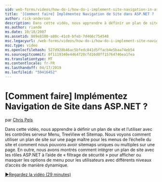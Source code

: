 ```yaml
---
uid: web-forms/videos/how-do-i/how-do-i-implement-site-navigation-in-aspnet
title: '[Comment faire] Implémentez Navigation de Site dans ASP.NET ? | Microsoft Docs'
author: rick-anderson
description: Dans cette vidéo, nous apprendre à définir un plan de site et l’utiliser avec les contrôles serveur Menu, TreeView et Sitemap. Nous expliquons comment utiliser un plan de site sur une page maître...
ms.author: riande
ms.date: 10/18/2007
ms.assetid: 889e8100-a80c-41c0-bfeb-7d466c754548
msc.legacyurl: /web-forms/videos/how-do-i/how-do-i-implement-site-navigation-in-aspnet
msc.type: video
ms.openlocfilehash: 527d928b46ac5bfedc841d5ffacb4e5baa74eb54
ms.sourcegitcommit: 0f1119340e4464720cfd16d0ff15764746ea1fea
ms.translationtype: MT
ms.contentlocale: fr-FR
ms.lasthandoff: 04/17/2019
ms.locfileid: "59416452"
---
```

# <a name="how-do-i-implement-site-navigation-in-aspnet"></a>[Comment faire] Implémentez Navigation de Site dans ASP.NET ?

par [Chris Pels](https://twitter.com/chrispels)

Dans cette vidéo, nous apprendre à définir un plan de site et l’utiliser avec les contrôles serveur Menu, TreeView et Sitemap. Nous voyons comment utiliser un plan de site sur une page maître pour les menus de l’échelle du site et comment nous pouvons avoir sitemaps uniques ou multiples sur une page. En outre, nous avons montrés comment intégrer un plan de site avec les rôles ASP.NET à l’aide de « filtrage de sécurité » pour afficher ou masquer les options de menu pour les utilisateurs avec différents niveaux d’accès de manière dynamique.

[&#9654;Regardez la vidéo (29 minutes)](https://channel9.msdn.com/Blogs/ASP-NET-Site-Videos/how-do-i-implement-site-navigation-in-aspnet)
